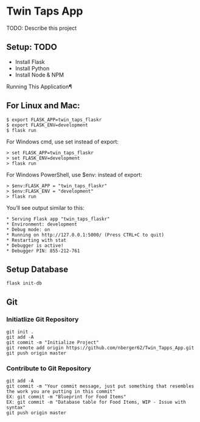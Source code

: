 # Twin Taps App

TODO: Describe this project

## Setup: TODO

- Install Flask
- Install Python
- Install Node & NPM

Running This Application¶

## For Linux and Mac:

```
$ export FLASK_APP=twin_taps_flaskr
$ export FLASK_ENV=development
$ flask run
```

For Windows cmd, use set instead of export:

```
> set FLASK_APP=twin_taps_flaskr
> set FLASK_ENV=development
> flask run
```

For Windows PowerShell, use $env: instead of export:

```
> $env:FLASK_APP = "twin_taps_flaskr"
> $env:FLASK_ENV = "development"
> flask run
```

You’ll see output similar to this:

```
* Serving Flask app "twin_taps_flaskr"
* Environment: development
* Debug mode: on
* Running on http://127.0.0.1:5000/ (Press CTRL+C to quit)
* Restarting with stat
* Debugger is active!
* Debugger PIN: 855-212-761
```

## Setup Database

```
flask init-db
```

## Git

### Initiatlize Git Repository

```
git init .
git add -A
git commit -m "Initialize Project"
git remote add origin https://github.com/nberger62/Twin_Tapps_App.git
git push origin master
```

### Contribute to Git Repository

```
git add -A
git commit -m "Your commit message, just put something that resembles the work you are putting in this commit"
EX: git commit -m "Blueprint for Food Items"
EX: git commit -m "Database table for Food Items, WIP - Issue with syntax"
git push origin master
```